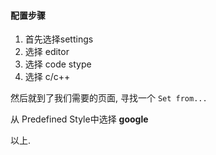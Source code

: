 #### 配置步骤

1. 首先选择settings
2. 选择 editor
3. 选择 code stype
3. 选择 c/c++

然后就到了我们需要的页面, 寻找一个 `Set from...`

从 Predefined Style中选择 **google**

以上.
